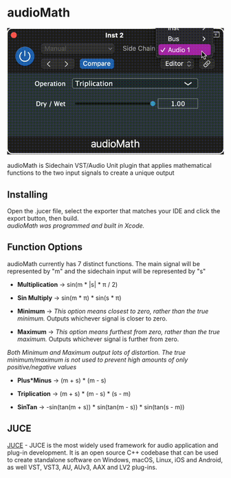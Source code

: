 # audioMath  
![Preview](audioMath_preview.gif)  
  
audioMath is Sidechain VST/Audio Unit plugin that applies mathematical functions to the two input signals to create a unique output  
  
## Installing  
Open the .jucer file, select the exporter that matches your IDE and click the export button, then build.  
*audioMath was programmed and built in Xcode.*  
  
## Function Options  
audioMath currently has 7 distinct functions. The main signal will be represented by "m" and the sidechain input will be represented by "s"  
  
- **Multiplication** -> sin(m * |s| * π / 2)  
  
- **Sin Multiply** -> sin(m * π) * sin(s * π)  
  
- **Minimum** -> *This option means closest to zero, rather than the true minimum.* Outputs whichever signal is closer to zero.  
  
- **Maximum** -> *This option means furthest from zero, rather than the true maximum.* Outputs whichever signal is further from zero.  
  
*Both Minimum and Maximum output lots of distortion. The true minimum/maximum is not used to prevent high amounts of only positive/negative values*
  
- **Plus*Minus** -> (m + s) * (m - s)  
  
- **Triplication** -> (m + s) * (m - s) * (s - m)  
  
- **SinTan** -> -sin(tan(m + s)) * sin(tan(m - s)) * sin(tan(s - m))  
  
## JUCE
[JUCE](https://juce.com) - JUCE is the most widely used framework for audio application and plug-in development. It is an open source C++ codebase that can be used to create standalone software on Windows, macOS, Linux, iOS and Android, as well VST, VST3, AU, AUv3, AAX and LV2 plug-ins.
